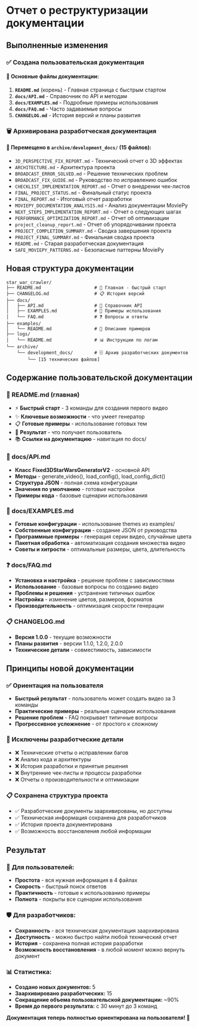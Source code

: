 # Отчет о реструктуризации документации

## Выполненные изменения

### ✅ Создана пользовательская документация

#### 📖 Основные файлы документации:
1. **`README.md`** (корень) - Главная страница с быстрым стартом
2. **`docs/API.md`** - Справочник по API и методам
3. **`docs/EXAMPLES.md`** - Подробные примеры использования
4. **`docs/FAQ.md`** - Часто задаваемые вопросы
5. **`CHANGELOG.md`** - История версий и планы развития

### 🗑️ Архивирована разработческая документация

#### 📁 Перемещено в `archive/development_docs/` (15 файлов):
- `3D_PERSPECTIVE_FIX_REPORT.md` - Технический отчет о 3D эффектах
- `ARCHITECTURE.md` - Архитектура проекта  
- `BROADCAST_ERROR_SOLVED.md` - Решение технических проблем
- `BROADCAST_FIX_GUIDE.md` - Руководство по исправлению ошибок
- `CHECKLIST_IMPLEMENTATION_REPORT.md` - Отчет о внедрении чек-листов
- `FINAL_PROJECT_STATUS.md` - Финальный статус проекта
- `FINAL_REPORT.md` - Итоговый отчет разработки
- `MOVIEPY_DOCUMENTATION_ANALYSIS.md` - Анализ документации MoviePy
- `NEXT_STEPS_IMPLEMENTATION_REPORT.md` - Отчет о следующих шагах
- `PERFORMANCE_OPTIMIZATION_REPORT.md` - Отчет об оптимизации
- `project_cleanup_report.md` - Отчет об упорядочивании проекта
- `PROJECT_COMPLETION_SUMMARY.md` - Сводка завершения проекта
- `PROJECT_FINAL_SUMMARY.md` - Финальная сводка проекта
- `README.md` - Старая разработческая документация
- `SAFE_MOVIEPY_PATTERNS.md` - Безопасные паттерны MoviePy

## Новая структура документации

```
star_war_crawler/
├── README.md                    # 🎯 Главная - быстрый старт
├── CHANGELOG.md                 # 📋 История версий
├── docs/
│   ├── API.md                   # 🔧 Справочник API
│   ├── EXAMPLES.md              # 📖 Примеры использования
│   └── FAQ.md                   # ❓ Вопросы и ответы
├── examples/
│   └── README.md                # 📁 Описание примеров
├── logs/
│   └── README.md                # 📊 Инструкции по логам
└── archive/
    └── development_docs/        # 🗄️ Архив разработческих документов
        └── [15 технических файлов]
```

## Содержание пользовательской документации

### 📖 README.md (главная)
- ⚡ **Быстрый старт** - 3 команды для создания первого видео
- ✨ **Ключевые возможности** - что умеет генератор
- 📋 **Готовые примеры** - использование готовых тем
- 🎯 **Результат** - что получает пользователь
- 📚 **Ссылки на документацию** - навигация по docs/

### 🔧 docs/API.md  
- **Класс Fixed3DStarWarsGeneratorV2** - основной API
- **Методы** - generate_video(), load_config(), load_config_dict()
- **Структура JSON** - полная схема конфигурации
- **Значения по умолчанию** - готовые настройки
- **Примеры кода** - базовые сценарии использования

### 📖 docs/EXAMPLES.md
- **Готовые конфигурации** - использование themes из examples/
- **Собственные конфигурации** - создание JSON от руководства
- **Программные примеры** - генерация серии видео, случайные цвета
- **Пакетная обработка** - автоматизация создания множества видео
- **Советы и хитрости** - оптимальные размеры, цвета, длительность

### ❓ docs/FAQ.md
- **Установка и настройка** - решение проблем с зависимостями
- **Использование** - базовые вопросы по созданию видео
- **Проблемы и решения** - устранение типичных ошибок
- **Настройка** - изменение цветов, размеров, форматов
- **Производительность** - оптимизация скорости генерации

### 📋 CHANGELOG.md
- **Версия 1.0.0** - текущие возможности
- **Планы развития** - версии 1.1.0, 1.2.0, 2.0.0
- **Технические детали** - совместимость, зависимости

## Принципы новой документации

### ✅ Ориентация на пользователя
- **Быстрый результат** - пользователь может создать видео за 3 команды
- **Практические примеры** - реальные сценарии использования
- **Решение проблем** - FAQ покрывает типичные вопросы
- **Прогрессивное усложнение** - от простого к сложному

### 🚫 Исключены разработческие детали
- ❌ Технические отчеты о исправлении багов
- ❌ Анализ кода и архитектуры
- ❌ История разработки и принятые решения
- ❌ Внутренние чек-листы и процессы разработки
- ❌ Отчеты о производительности и оптимизации

### 📋 Сохранена структура проекта
- ✅ Разработческие документы заархивированы, но доступны
- ✅ Техническая информация сохранена для разработчиков
- ✅ История проекта документирована
- ✅ Возможность восстановления любой информации

## Результат

### 🎯 Для пользователей:
- **Простота** - вся нужная информация в 4 файлах
- **Скорость** - быстрый поиск ответов
- **Практичность** - готовые к использованию примеры
- **Полнота** - покрыты все сценарии использования

### 🛡️ Для разработчиков:
- **Сохранность** - вся техническая документация заархивирована
- **Доступность** - можно быстро найти любой технический отчет
- **История** - сохранена полная история разработки
- **Возможность восстановления** - в любой момент можно вернуть документ

### 📊 Статистика:
- **Создано новых документов:** 5
- **Заархивировано разработческих:** 15  
- **Сокращение объема пользовательской документации:** ~90%
- **Время до первого результата:** с 30 минут до 3 команд

**Документация теперь полностью ориентирована на пользователя! 🎉**
